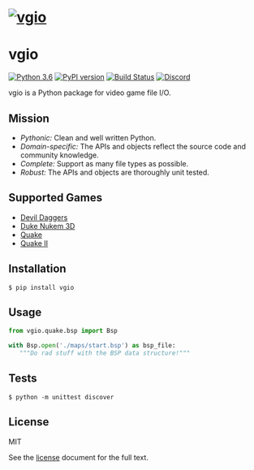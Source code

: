 # [![vgio](https://raw.githubusercontent.com/joshuaskelly/vgio/master/.media/logo.svg?sanitize=true)](https://github.com/JoshuaSkelly/vgio)

# vgio

[![Python 3.6](https://img.shields.io/badge/python-3.6-blue.svg)]() [![PyPI version](https://badge.fury.io/py/vgio.svg)](https://pypi.python.org/pypi/vgio) [![Build Status](https://travis-ci.org/joshuaskelly/vgio.svg?branch=master)](https://travis-ci.org/joshuaskelly/vgio) [![Discord](https://img.shields.io/badge/discord-chat-7289DA.svg)](https://discord.gg/KvwmdXA)

vgio is a Python package for video game file I/O.

## Mission

- *Pythonic:* Clean and well written Python.
- *Domain-specific:* The APIs and objects reflect the source code and community knowledge.
- *Complete:* Support as many file types as possible.
- *Robust:* The APIs and objects are thoroughly unit tested.

## Supported Games

- [Devil Daggers](./vgio/devildaggers)
- [Duke Nukem 3D](./vgio/duke3d)
- [Quake](./vgio/quake)
- [Quake II](./vgio/quake2)

## Installation
`$ pip install vgio`

## Usage
```python
from vgio.quake.bsp import Bsp

with Bsp.open('./maps/start.bsp') as bsp_file:
   """Do rad stuff with the BSP data structure!"""
```

## Tests
`$ python -m unittest discover`

## License
MIT

See the [license](./LICENSE) document for the full text.
